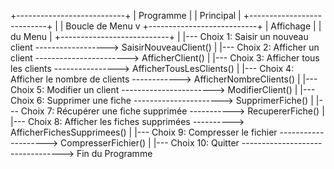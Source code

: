 +---------------------------+
|       Programme           |
|         Principal         |
+---------------------------+
            |
            | Boucle de Menu
            v
+---------------------------+
|        Affichage          |
|         du Menu           |
+---------------------------+
            |
            |--- Choix 1: Saisir un nouveau client ------------------> SaisirNouveauClient()
            |
            |--- Choix 2: Afficher un client -----------------------> AfficherClient()
            |
            |--- Choix 3: Afficher tous les clients ----------------> AfficherTousLesClients()
            |
            |--- Choix 4: Afficher le nombre de clients ------------> AfficherNombreClients()
            |
            |--- Choix 5: Modifier un client -----------------------> ModifierClient()
            |
            |--- Choix 6: Supprimer une fiche ----------------------> SupprimerFiche()
            |
            |--- Choix 7: Récupérer une fiche supprimée -----------> RecupererFiche()
            |
            |--- Choix 8: Afficher les fiches supprimées ----------> AfficherFichesSupprimees()
            |
            |--- Choix 9: Compresser le fichier --------------------> CompresserFichier()
            |
            |--- Choix 10: Quitter ---------------------------------> Fin du Programme
